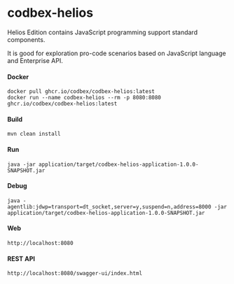 # codbex-helios

Helios Edition contains JavaScript programming support standard components.

It is good for exploration pro-code scenarios based on JavaScript language and Enterprise API.

#### Docker

```
docker pull ghcr.io/codbex/codbex-helios:latest
docker run --name codbex-helios --rm -p 8080:8080 ghcr.io/codbex/codbex-helios:latest
```

#### Build

```
mvn clean install
```
	
#### Run

```
java -jar application/target/codbex-helios-application-1.0.0-SNAPSHOT.jar
```

#### Debug

```
java -agentlib:jdwp=transport=dt_socket,server=y,suspend=n,address=8000 -jar application/target/codbex-helios-application-1.0.0-SNAPSHOT.jar
```
	
#### Web

```
http://localhost:8080
```

#### REST API

```
http://localhost:8080/swagger-ui/index.html
```
